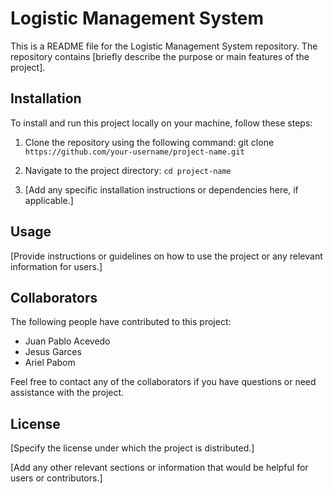 # Logistic Management System

This is a README file for the Logistic Management System repository. The repository contains [briefly describe the purpose or main features of the project].

## Installation

To install and run this project locally on your machine, follow these steps:

1. Clone the repository using the following command: git clone ``https://github.com/your-username/project-name.git``
2. Navigate to the project directory: ``cd project-name``

3. [Add any specific installation instructions or dependencies here, if applicable.]

## Usage

[Provide instructions or guidelines on how to use the project or any relevant information for users.]

## Collaborators

The following people have contributed to this project:

- Juan Pablo Acevedo
- Jesus Garces
- Ariel Pabom

Feel free to contact any of the collaborators if you have questions or need assistance with the project.

## License

[Specify the license under which the project is distributed.]

[Add any other relevant sections or information that would be helpful for users or contributors.]







